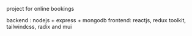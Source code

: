 project for online bookings

backend : nodejs + express + mongodb
frontend: reactjs, redux toolkit, tailwindcss, radix and mui
